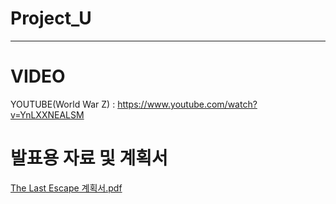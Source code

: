 # Project_U

---

# VIDEO
YOUTUBE(World War Z) : https://www.youtube.com/watch?v=YnLXXNEALSM

# 발표용 자료 및 계획서
[The Last Escape 계획서.pdf](https://github.com/LeeYuJ1n/Project_U/files/15137296/The.Last.Escape.pdf)
